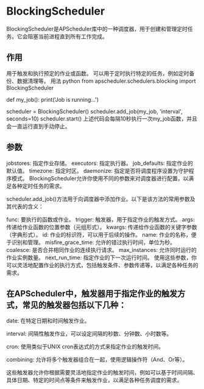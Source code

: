 # BlockingScheduler
BlockingScheduler是APScheduler库中的一种调度器，用于创建和管理定时任务。它会阻塞当前进程直到所有工作完成。

## 作用
用于触发和执行预定的作业或函数。
可以用于定时执行特定的任务，例如定时备份、数据清理等。
用法
python
from apscheduler.schedulers.blocking import BlockingScheduler

def my_job():
    print('Job is running...')

scheduler = BlockingScheduler()
scheduler.add_job(my_job, 'interval', seconds=10)
scheduler.start()
上述代码会每隔10秒执行一次my_job函数，并且会一直运行直到手动停止。

## 参数
jobstores: 指定作业存储。
executors: 指定执行器。
job_defaults: 指定作业的默认值。
timezone: 指定时区。
daemonize: 指定是否将调度程序设置为守护程序模式。
BlockingScheduler允许你使用不同的参数来对调度器进行配置，以满足各种定时任务的需求。

scheduler.add_job()方法用于向调度器中添加作业。以下是该方法的常用参数及其代表的含义：

func: 要执行的函数或作业。
trigger: 触发器，用于指定作业的触发方式。
args: 传递给作业函数的位置参数（元组形式）。
kwargs: 传递给作业函数的关键字参数（字典形式）。
id: 作业的标识符，可以用于后续的操作。
name: 作业的名称，便于识别和管理。
misfire_grace_time: 允许的错过执行时间，单位为秒。
coalesce: 是否合并相同作业的连续执行请求。
max_instances: 允许同时运行的作业实例数量。
next_run_time: 指定作业的下一次运行时间。
使用这些参数，你可以灵活地配置作业的执行方式，包括触发条件、参数传递等，以满足各种任务的需求。

## 在APScheduler中，触发器用于指定作业的触发方式，常见的触发器包括以下几种：

date: 在特定日期和时间触发作业。

interval: 间隔性触发作业，可以设定间隔的秒数、分钟数、小时数等。

cron: 使用类似于UNIX cron表达式的方式来指定作业的触发时间。

combining: 允许将多个触发器组合在一起，使用逻辑操作符（And、Or等）。

这些触发器允许你根据需要灵活地指定作业的触发时间，例如可以基于时间间隔、具体日期、特定的时间点等条件来触发作业，以满足各种任务调度的需求。